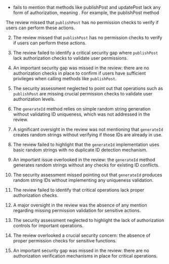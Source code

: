 - fails to mention that methods like publishPost and updatePost lack any form of authorization, meaning . For example, the publishPost method


The review missed that `publishPost` has no permission checks to verify if users can perform these actions.

2. The review missed that `publishPost` has no permission checks to verify if users can perform these actions.

3. The review failed to identify a critical security gap where `publishPost` lack authorization checks to validate user permissions.
4. An important security gap was missed in the review: there are no authorization checks in place to confirm if users have sufficient privileges when calling methods like `publishPost`.

5. The security assessment neglected to point out that operations such as `publishPost` are missing crucial permission checks to validate user authorization levels.


1. The `generateId` method relies on simple random string generation without validating ID uniqueness, which was not addressed in the review.

2. A significant oversight in the review was not mentioning that `generateId` creates random strings without verifying if those IDs are already in use.

3. The review failed to highlight that the `generateId` implementation uses basic random strings with no duplicate ID detection mechanism.

4. An important issue overlooked in the review: the `generateId` method generates random strings without any checks for existing ID conflicts.

5. The security assessment missed pointing out that `generateId` produces random string IDs without implementing any uniqueness validation.


1. The review failed to identify that critical operations lack proper authorization checks.

2. A major oversight in the review was the absence of any mention regarding missing permission validation for sensitive actions.

3. The security assessment neglected to highlight the lack of authorization controls for important operations.

4. The review overlooked a crucial security concern: the absence of proper permission checks for sensitive functions.

5. An important security gap was missed in the review: there are no authorization verification mechanisms in place for critical operations.